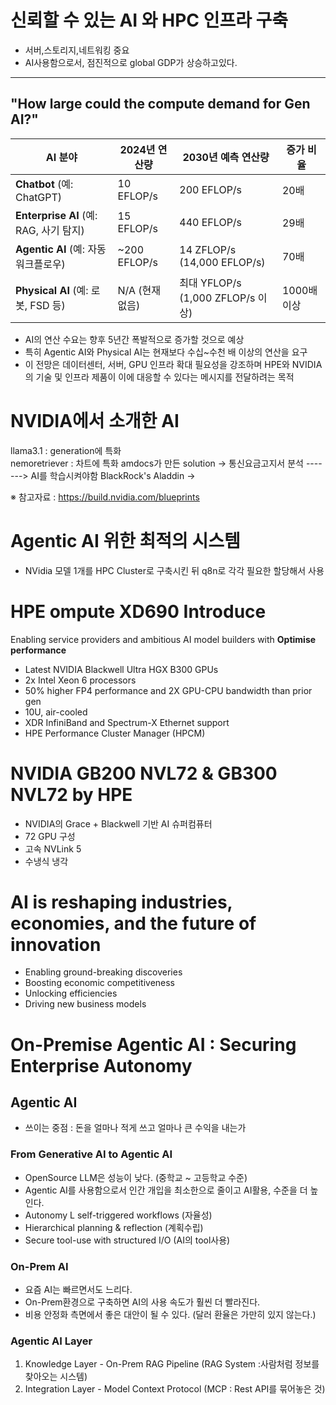 # 신뢰할 수 있는 AI 와 HPC 인프라 구축
- 서버,스토리지,네트워킹 중요
- AI사용함으로서, 점진적으로 global GDP가 상승하고있다.

--- 


## "How large could the compute demand for Gen AI?"
| AI 분야                             | 2024년 연산량     | 2030년 예측 연산량                  | 증가 비율    |
| --------------------------------- | ------------- | ----------------------------- | -------- |
| **Chatbot** (예: ChatGPT)          | 10 EFLOP/s    | 200 EFLOP/s                   | 20배      |
| **Enterprise AI** (예: RAG, 사기 탐지) | 15 EFLOP/s    | 440 EFLOP/s                   | 29배      |
| **Agentic AI** (예: 자동 워크플로우)      | \~200 EFLOP/s | 14 ZFLOP/s (14,000 EFLOP/s)   | 70배      |
| **Physical AI** (예: 로봇, FSD 등)    | N/A (현재 없음)   | 최대 YFLOP/s (1,000 ZFLOP/s 이상) | 1000배 이상 |


- AI의 연산 수요는 향후 5년간 폭발적으로 증가할 것으로 예상
- 특히 Agentic AI와 Physical AI는 현재보다 수십~수천 배 이상의 연산을 요구
- 이 전망은 데이터센터, 서버, GPU 인프라 확대 필요성을 강조하며 HPE와 NVIDIA의 기술 및 인프라 제품이 이에 대응할 수 있다는 메시지를 전달하려는 목적

# NVIDIA에서 소개한 AI
llama3.1 : generation에 특화  
nemoretriever : 차트에 특화 
amdocs가 만든 solution -> 통신요금고지서 분석 -------> AI를 학습시켜야함
BlackRock's Aladdin -> 

※ 참고자료 : https://build.nvidia.com/blueprints

# Agentic AI 위한 최적의 시스템 
- NVidia 모델 1개를  HPC Cluster로 구축시킨 뒤 q8n로 각각 필요한  할당해서 사용

# HPE ompute XD690 Introduce
Enabling service providers and ambitious AI model builders with
**Optimise performance**
- Latest NVIDIA Blackwell Ultra HGX B300 GPUs
- 2x Intel Xeon 6 processors
- 50% higher FP4 performance and 2X GPU-CPU bandwidth than prior gen
- 10U, air-cooled
- XDR InfiniBand and Spectrum-X Ethernet support
- HPE Performance Cluster Manager (HPCM)

# NVIDIA GB200 NVL72 & GB300 NVL72 by HPE
- NVIDIA의 Grace + Blackwell 기반 AI 슈퍼컴퓨터
- 72 GPU 구성
- 고속 NVLink 5
- 수냉식 냉각

# AI is reshaping industries, economies, and the future of innovation
- Enabling ground-breaking discoveries
- Boosting economic competitiveness
- Unlocking efficiencies
- Driving new business models

# On-Premise Agentic AI : Securing Enterprise Autonomy 
## Agentic AI 
- 쓰이는 중점 : 돈을 얼마나 적게 쓰고 얼마나 큰 수익을 내는가 
### From Generative AI to Agentic AI 
- OpenSource LLM은 성능이 낮다. (중학교 ~ 고등학교 수준)
- Agentic AI를 사용함으로서 인간 개입을 최소한으로 줄이고 AI활용, 수준을 더 높인다.
- Autonomy L self-triggered workflows (자율성)
- Hierarchical planning & reflection (계획수립)
- Secure tool-use with structured I/O (AI의 tool사용)

### On-Prem AI
- 요즘 AI는 빠르면서도 느리다.
- On-Prem환경으로 구축하면 AI의 사용 속도가 훨씬 더 빨라진다.
- 비용 안정화 측면에서 좋은 대안이 될 수 있다. (달러 환율은 가만히 있지 않는다.)

### Agentic AI Layer
1. Knowledge Layer - On-Prem RAG Pipeline (RAG System :사람처럼 정보를 찾아오는 시스템) 
2. Integration Layer - Model Context Protocol (MCP : Rest API를 묶어놓은 것)


